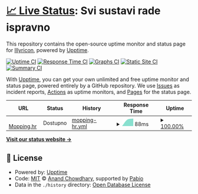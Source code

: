 # [📈 Live Status](https://Illyricon.github.io/mopping.hr-status): <!--live status--> **Svi sustavi rade ispravno**

This repository contains the open-source uptime monitor and status page for [Illyricon](https://Illyricon.github.io/mopping.hr-status), powered by [Upptime](https://github.com/upptime/upptime).

[![Uptime CI](https://github.com/Illyricon/mopping.hr-status/workflows/Uptime%20CI/badge.svg)](https://github.com/Illyricon/mopping.hr-status/actions?query=workflow%3A%22Uptime+CI%22)
[![Response Time CI](https://github.com/Illyricon/mopping.hr-status/workflows/Response%20Time%20CI/badge.svg)](https://github.com/Illyricon/mopping.hr-status/actions?query=workflow%3A%22Response+Time+CI%22)
[![Graphs CI](https://github.com/Illyricon/mopping.hr-status/workflows/Graphs%20CI/badge.svg)](https://github.com/Illyricon/mopping.hr-status/actions?query=workflow%3A%22Graphs+CI%22)
[![Static Site CI](https://github.com/Illyricon/mopping.hr-status/workflows/Static%20Site%20CI/badge.svg)](https://github.com/Illyricon/mopping.hr-status/actions?query=workflow%3A%22Static+Site+CI%22)
[![Summary CI](https://github.com/Illyricon/mopping.hr-status/workflows/Summary%20CI/badge.svg)](https://github.com/Illyricon/mopping.hr-status/actions?query=workflow%3A%22Summary+CI%22)

With [Upptime](https://upptime.js.org), you can get your own unlimited and free uptime monitor and status page, powered entirely by a GitHub repository. We use [Issues](https://github.com/Illyricon/mopping.hr-status/issues) as incident reports, [Actions](https://github.com/Illyricon/mopping.hr-status/actions) as uptime monitors, and [Pages](https://Illyricon.github.io/mopping.hr-status) for the status page.

<!--start: status pages-->
<!-- This summary is generated by Upptime (https://github.com/upptime/upptime) -->
<!-- Do not edit this manually, your changes will be overwritten -->
<!-- prettier-ignore -->
| URL | Status | History | Response Time | Uptime |
| --- | ------ | ------- | ------------- | ------ |
| <img alt="" src="https://icons.duckduckgo.com/ip3/mopping.hr.ico" height="13"> [Mopping.hr](https://mopping.hr) | Dostupno | [mopping-hr.yml](https://github.com/Illyricon/mopping.hr-status/commits/HEAD/history/mopping-hr.yml) | <details><summary><img alt="Response time graph" src="./graphs/mopping-hr/response-time-week.png" height="20"> 88ms</summary><br><a href="https://status.mopping.hr/history/mopping-hr"><img alt="Response time 88" src="https://img.shields.io/endpoint?url=https%3A%2F%2Fraw.githubusercontent.com%2FIllyricon%2Fmopping.hr-status%2FHEAD%2Fapi%2Fmopping-hr%2Fresponse-time.json"></a><br><a href="https://status.mopping.hr/history/mopping-hr"><img alt="24-hour response time 88" src="https://img.shields.io/endpoint?url=https%3A%2F%2Fraw.githubusercontent.com%2FIllyricon%2Fmopping.hr-status%2FHEAD%2Fapi%2Fmopping-hr%2Fresponse-time-day.json"></a><br><a href="https://status.mopping.hr/history/mopping-hr"><img alt="7-day response time 88" src="https://img.shields.io/endpoint?url=https%3A%2F%2Fraw.githubusercontent.com%2FIllyricon%2Fmopping.hr-status%2FHEAD%2Fapi%2Fmopping-hr%2Fresponse-time-week.json"></a><br><a href="https://status.mopping.hr/history/mopping-hr"><img alt="30-day response time 88" src="https://img.shields.io/endpoint?url=https%3A%2F%2Fraw.githubusercontent.com%2FIllyricon%2Fmopping.hr-status%2FHEAD%2Fapi%2Fmopping-hr%2Fresponse-time-month.json"></a><br><a href="https://status.mopping.hr/history/mopping-hr"><img alt="1-year response time 88" src="https://img.shields.io/endpoint?url=https%3A%2F%2Fraw.githubusercontent.com%2FIllyricon%2Fmopping.hr-status%2FHEAD%2Fapi%2Fmopping-hr%2Fresponse-time-year.json"></a></details> | <details><summary><a href="https://status.mopping.hr/history/mopping-hr">100.00%</a></summary><a href="https://status.mopping.hr/history/mopping-hr"><img alt="All-time uptime 100.00%" src="https://img.shields.io/endpoint?url=https%3A%2F%2Fraw.githubusercontent.com%2FIllyricon%2Fmopping.hr-status%2FHEAD%2Fapi%2Fmopping-hr%2Fuptime.json"></a><br><a href="https://status.mopping.hr/history/mopping-hr"><img alt="24-hour uptime 100.00%" src="https://img.shields.io/endpoint?url=https%3A%2F%2Fraw.githubusercontent.com%2FIllyricon%2Fmopping.hr-status%2FHEAD%2Fapi%2Fmopping-hr%2Fuptime-day.json"></a><br><a href="https://status.mopping.hr/history/mopping-hr"><img alt="7-day uptime 100.00%" src="https://img.shields.io/endpoint?url=https%3A%2F%2Fraw.githubusercontent.com%2FIllyricon%2Fmopping.hr-status%2FHEAD%2Fapi%2Fmopping-hr%2Fuptime-week.json"></a><br><a href="https://status.mopping.hr/history/mopping-hr"><img alt="30-day uptime 100.00%" src="https://img.shields.io/endpoint?url=https%3A%2F%2Fraw.githubusercontent.com%2FIllyricon%2Fmopping.hr-status%2FHEAD%2Fapi%2Fmopping-hr%2Fuptime-month.json"></a><br><a href="https://status.mopping.hr/history/mopping-hr"><img alt="1-year uptime 100.00%" src="https://img.shields.io/endpoint?url=https%3A%2F%2Fraw.githubusercontent.com%2FIllyricon%2Fmopping.hr-status%2FHEAD%2Fapi%2Fmopping-hr%2Fuptime-year.json"></a></details>

<!--end: status pages-->

[**Visit our status website →**](https://Illyricon.github.io/mopping.hr-status)

## 📄 License

- Powered by: [Upptime](https://github.com/upptime/upptime)
- Code: [MIT](./LICENSE) © [Anand Chowdhary](https://anandchowdhary.com), supported by [Pabio](https://pabio.com)
- Data in the `./history` directory: [Open Database License](https://opendatacommons.org/licenses/odbl/1-0/)
